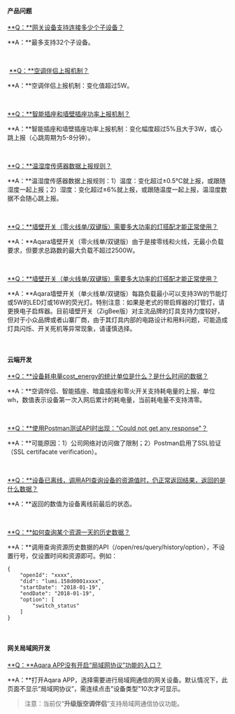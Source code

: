 ####  产品问题

<u>**Q：**网关设备支持连接多少个子设备？</u>

**A：**最多支持32个子设备。

&nbsp;

&nbsp;<u>**Q：**空调伴侣上报机制？</u>

**A：**空调伴侣上报机制：变化值超过5W。

&nbsp;

<u>**Q：**智能插座和墙壁插座功率上报机制？</u>

**A：**智能插座和墙壁插座功率上报机制：变化幅度超过5%且大于3W，或心跳上报（心跳周期为5-8分钟）。

&nbsp;

<u>**Q：**温湿度传感器数据上报规则？</u>

**A：**温湿度传感器数据上报规则：1）温度：变化超过±0.5℃就上报，或跟随湿度一起上报；2）湿度：变化超过±6%就上报，或跟随温度一起上报，温湿度数据不会随心跳上报。

&nbsp;

<u>**Q：**墙壁开关（零火线单/双键版）需要多大功率的灯搭配才能正常使用？</u> 

**A：**Aqara墙壁开关（零火线单/双键版）由于是接零线和火线，无最小负载要求，但要求总路数的最大负载不超过2500W。 

&nbsp;

<u>**Q：**墙壁开关（单火线单/双键版）需要多大功率的灯搭配才能正常使用？</u> 

**A：**Aqara墙壁开关（单火线单/双键版）每路负载最小可以支持3W的节能灯或5W的LED灯或16W的荧光灯。特别注意：如果是老式的带启辉器的灯管灯，请更换电子启辉器。目前墙壁开关（ZigBee版）对主流品牌的灯具支持力度较好，但对于小众品牌或者山寨厂商，由于其灯具内部的电路设计和用料问题，可能造成灯具闪烁、开关死机等异常现象，请谨慎选择。

&nbsp;

#### 云端开发

<u>**Q：**设备耗电量cost_energy的统计单位是什么？是什么时间的数据？</u>

**A：**空调伴侣、智能插座、暗盒插座和零火开关支持耗电量的上报，单位wh，数值表示设备第一次入网后累计的耗电量，当前耗电量不支持清零。

&nbsp;

<u>**Q：**使用Postman测试API时出现："Could not get any response"？</u>

**A：**可能原因：1）公司网络对访问做了限制；2）Postman启用了SSL验证（SSL certifacate verification）。

&nbsp;

<u>**Q：**设备已离线，调用API查询设备的资源值时，仍正常返回结果，返回的是什么数据？</u>

**A：**返回的数值为设备离线前最后的状态。

&nbsp;

<u>**Q：**如何查询某个资源一天的历史数据？</u>

**A：**调用查询资源历史数据的API（/open/res/query/history/option），不设置行号，仅设置时间和资源即可。例如：

```
{
    "openId": "xxxx",
    "did": "lumi.158d0001xxxx",
    "startDate": "2018-01-19",
    "endDate": "2018-01-19",
    "option": [
        "switch_status"
    ]
}
```

&nbsp;

#### 网关局域网开发

<u>**Q：**Aqara APP没有开启“局域网协议”功能的入口？</u> 

**A：**打开Aqara APP，选择需要进行局域网通信的网关设备。默认情况下，此页面不显示“局域网协议”，需连续点击"设备类型"10次才可显示。 

> 注意：当前仅“**升级版空调伴侣**”支持局域网通信协议功能。

&nbsp;
